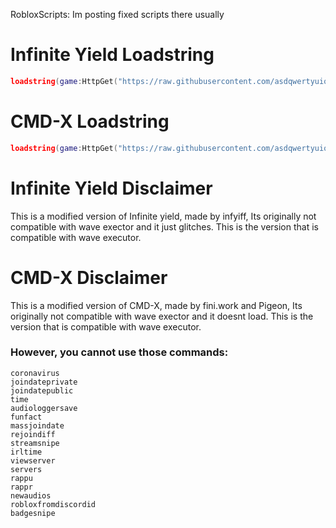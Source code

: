 RobloxScripts: Im posting fixed scripts there usually
# Infinite Yield Loadstring

```lua
loadstring(game:HttpGet("https://raw.githubusercontent.com/asdqwertyuiop77/RobloxScripts/main/InfiniteYieldForWave.lua"))()
```
# CMD-X Loadstring

```lua
loadstring(game:HttpGet("https://raw.githubusercontent.com/asdqwertyuiop77/RobloxScripts/main/CMDXforWave.lua"))()
```

# Infinite Yield Disclaimer
This is a modified version of Infinite yield, made by infyiff, Its originally not compatible with wave exector and it just glitches. This is the version that is compatible with wave executor.

# CMD-X Disclaimer
This is a modified version of CMD-X, made by fini.work and Pigeon, Its originally not compatible with wave exector and it doesnt load. This is the version that is compatible with wave executor.
### However, you cannot use those commands:
```
coronavirus
joindateprivate
joindatepublic
time
audiologgersave
funfact
massjoindate
rejoindiff
streamsnipe
irltime
viewserver
servers
rappu
rappr
newaudios
robloxfromdiscordid
badgesnipe
```
